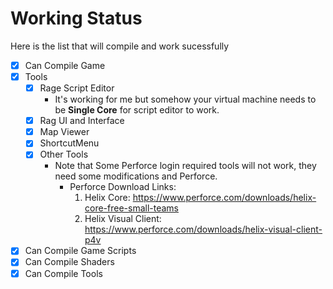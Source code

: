 # Working Status

Here is the list that will compile and work sucessfully

- [x] Can Compile Game
- [x] Tools
  - [x] Rage Script Editor
    - It's working for me but somehow your virtual machine needs to be **Single Core** for script editor to work.   
  - [x] Rag UI and Interface
  - [x] Map Viewer
  - [x] ShortcutMenu 
  - [x] Other Tools
    - Note that Some Perforce login required tools will not work, they need some modifications and Perforce.
      - Perforce Download Links:
        1. Helix Core: https://www.perforce.com/downloads/helix-core-free-small-teams
        2. Helix Visual Client: https://www.perforce.com/downloads/helix-visual-client-p4v
- [x] Can Compile Game Scripts
- [x] Can Compile Shaders
- [x] Can Compile Tools
